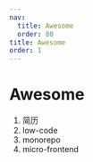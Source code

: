 ```yaml
---
nav:
  title: Awesome
  order: 80
title: Awesome
order: 1
---
```


# Awesome

1. 简历
2. low-code
3. monorepo
4. micro-frontend